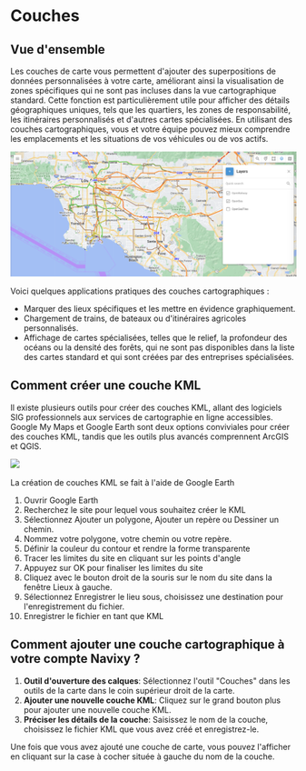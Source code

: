 # Couches

## Vue d'ensemble

Les couches de carte vous permettent d'ajouter des superpositions de données personnalisées à votre carte, améliorant ainsi la visualisation de zones spécifiques qui ne sont pas incluses dans la vue cartographique standard. Cette fonction est particulièrement utile pour afficher des détails géographiques uniques, tels que les quartiers, les zones de responsabilité, les itinéraires personnalisés et d'autres cartes spécialisées. En utilisant des couches cartographiques, vous et votre équipe pouvez mieux comprendre les emplacements et les situations de vos véhicules ou de vos actifs.

![image-20240807-205554.png](../../../guide-de-litilizateur/suivi-par-gps/outils-cartographiques/attachments/image-20240807-205554.png)

Voici quelques applications pratiques des couches cartographiques :

* Marquer des lieux spécifiques et les mettre en évidence graphiquement.
* Chargement de trains, de bateaux ou d'itinéraires agricoles personnalisés.
* Affichage de cartes spécialisées, telles que le relief, la profondeur des océans ou la densité des forêts, qui ne sont pas disponibles dans la liste des cartes standard et qui sont créées par des entreprises spécialisées.

## Comment créer une couche KML

Il existe plusieurs outils pour créer des couches KML, allant des logiciels SIG professionnels aux services de cartographie en ligne accessibles. Google My Maps et Google Earth sont deux options conviviales pour créer des couches KML, tandis que les outils plus avancés comprennent ArcGIS et QGIS.

![](https://squaregps.atlassian.net/wiki/images/icons/grey_arrow_down.png)

La création de couches KML se fait à l'aide de Google Earth

1. Ouvrir Google Earth
2. Recherchez le site pour lequel vous souhaitez créer le KML
3. Sélectionnez Ajouter un polygone, Ajouter un repère ou Dessiner un chemin.
4. Nommez votre polygone, votre chemin ou votre repère.
5. Définir la couleur du contour et rendre la forme transparente
6. Tracer les limites du site en cliquant sur les points d'angle
7. Appuyez sur OK pour finaliser les limites du site
8. Cliquez avec le bouton droit de la souris sur le nom du site dans la fenêtre Lieux à gauche.
9. Sélectionnez Enregistrer le lieu sous, choisissez une destination pour l'enregistrement du fichier.
10. Enregistrer le fichier en tant que KML

## Comment ajouter une couche cartographique à votre compte Navixy ?

1. **Outil d'ouverture des calques**: Sélectionnez l'outil "Couches" dans les outils de la carte dans le coin supérieur droit de la carte.
2. **Ajouter une nouvelle couche KML**: Cliquez sur le grand bouton plus pour ajouter une nouvelle couche KML.
3. **Préciser les détails de la couche**: Saisissez le nom de la couche, choisissez le fichier KML que vous avez créé et enregistrez-le.

Une fois que vous avez ajouté une couche de carte, vous pouvez l'afficher en cliquant sur la case à cocher située à gauche du nom de la couche.
